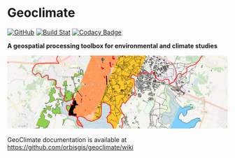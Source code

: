 # Geoclimate

[![GitHub](https://img.shields.io/github/license/orbisgis/h2gis.svg)](https://github.com/orbisgis/geoclimate/blob/master/LICENSE.md) 
[![Build Stat](https://img.shields.io/jenkins/s/http/jenkins.orbisgis.org/job/geoclimate.svg)](http://jenkins.orbisgis.org/job/geoclimate) 
[![Codacy Badge](https://img.shields.io/codacy/grade/93899ea0675d43a2a3787ce5dd3c5595.svg)](https://www.codacy.com/app/orbisgis/geoclimate?utm_source=github.com&amp;utm_medium=referral&amp;utm_content=orbisgis/geoclimate&amp;utm_campaign=Badge_Grade) 

 **A geospatial processing toolbox for environmental and climate studies** 
 
![bandeau_geoclimate](./resources/images/bandeau_geoclimate.png)


GeoClimate documentation is available at https://github.com/orbisgis/geoclimate/wiki
